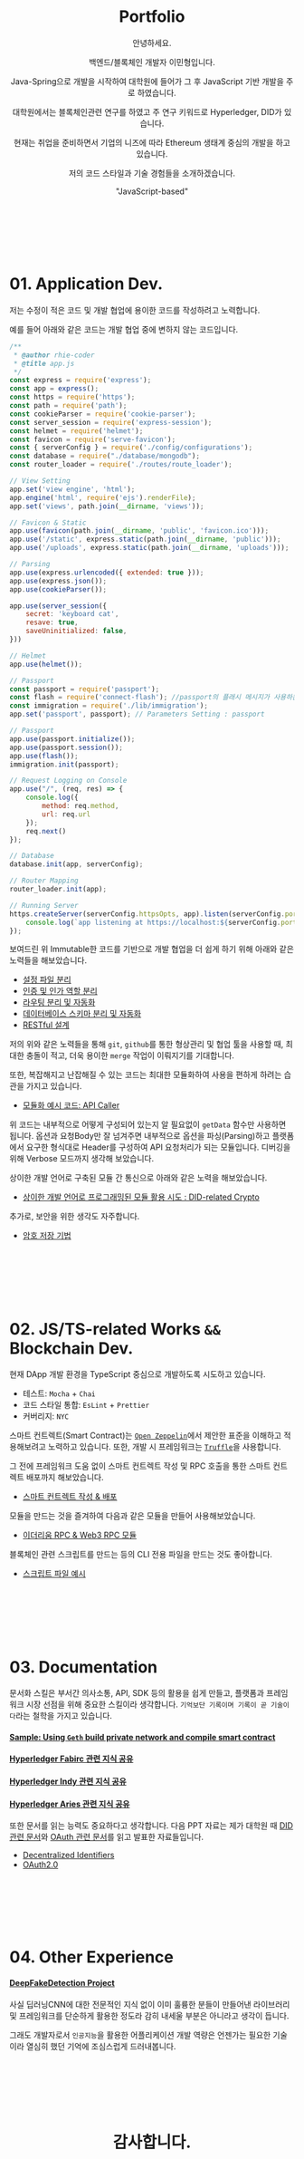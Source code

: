 <h1 align="center">Portfolio</h1>

<p align="center">안녕하세요.</p>

<p align="center">백엔드/블록체인 개발자 이민형입니다.</p>

<p align="center">Java-Spring으로 개발을 시작하여 대학원에 들어가 그 후 JavaScript 기반 개발을 주로 하였습니다.</p>

<p align="center">대학원에서는 블록체인관련 연구를 하였고 주 연구 키워드로 Hyperledger, DID가 있습니다.</p>

<p align="center">현재는 취업을 준비하면서 기업의 니즈에 따라 Ethereum 생태계 중심의 개발을 하고 있습니다.</p>

<p align="center">저의 코드 스타일과 기술 경험들을 소개하겠습니다.</p>

<p align="center">"JavaScript-based"</p>

<br><br><br><br><br>

# 01. Application Dev.

저는 수정이 적은 코드 및 개발 협업에 용이한 코드를 작성하려고 노력합니다.

예를 들어 아래와 같은 코드는 개발 협업 중에 변하지 않는 코드입니다.

```js
/**  
 * @author rhie-coder 
 * @title app.js
 */
const express = require('express');
const app = express();
const https = require('https');
const path = require('path');
const cookieParser = require('cookie-parser');
const server_session = require('express-session');
const helmet = require('helmet');
const favicon = require('serve-favicon');
const { serverConfig } = require('./config/configurations');
const database = require("./database/mongodb");
const router_loader = require('./routes/route_loader');

// View Setting
app.set('view engine', 'html');
app.engine('html', require('ejs').renderFile);
app.set('views', path.join(__dirname, 'views'));

// Favicon & Static
app.use(favicon(path.join(__dirname, 'public', 'favicon.ico')));
app.use('/static', express.static(path.join(__dirname, 'public')));
app.use('/uploads', express.static(path.join(__dirname, 'uploads')));

// Parsing
app.use(express.urlencoded({ extended: true }));
app.use(express.json());
app.use(cookieParser());

app.use(server_session({
    secret: 'keyboard cat',
    resave: true,
    saveUninitialized: false,
}))

// Helmet
app.use(helmet());

// Passport
const passport = require('passport');
const flash = require('connect-flash'); //passport의 플래시 메시지가 사용하는  기능
const immigration = require('./lib/immigration');
app.set('passport', passport); // Parameters Setting : passport

// Passport
app.use(passport.initialize());
app.use(passport.session());
app.use(flash());
immigration.init(passport);

// Request Logging on Console
app.use("/", (req, res) => {
    console.log({
        method: req.method,
        url: req.url
    });
    req.next()
});

// Database
database.init(app, serverConfig);

// Router Mapping
router_loader.init(app);

// Running Server
https.createServer(serverConfig.httpsOpts, app).listen(serverConfig.port, () => {
    console.log(`app listening at https://localhost:${serverConfig.port}`);
});
```

보여드린 위 Immutable한 코드를 기반으로 개발 협업을 더 쉽게 하기 위해 아래와 같은 노력들을 해보았습니다.

 - [설정 파일 분리](./01_Application_Dev_Style/config.md)
 - [인증 및 인가 역할 분리](./01_Application_Dev_Style/auth.md)
 - [라우팅 분리 및 자동화](./01_Application_Dev_Style/routing.md)
 - [데이터베이스 스키마 분리 및 자동화](./01_Application_Dev_Style/schema.md)
 - [RESTful 설계](./01_Application_Dev_Style/rest.md)

저의 위와 같은 노력들을 통해 `git`, `github`를 통한 형상관리 및 협업 툴을 사용할 때, 최대한 충돌이 적고, 더욱 용이한 `merge` 작업이 이뤄지기를 기대합니다.

또한, 복잡해지고 난잡해질 수 있는 코드는 최대한 모듈화하여 사용을 편하게 하려는 습관을 가지고 있습니다.

 - [모듈화 예시 코드: API Caller](./01_Application_Dev_Style/sample/module/coupang-api-requester.js)

위 코드는 내부적으로 어떻게 구성되어 있는지 알 필요없이 `getData` 함수만 사용하면 됩니다. 옵션과 요청Body만 잘 넘겨주면 내부적으로 옵션을 파싱(Parsing)하고 플랫폼에서 요구한 형식대로 Header를 구성하여 API 요청처리가 되는 모듈입니다. 디버깅을 위해 Verbose 모드까지 생각해 보았습니다.

상이한 개발 언어로 구축된 모듈 간 통신으로 아래와 같은 노력을 해보았습니다.

 - [상이한 개발 언어로 프로그래밍된 모듈 활용 시도 : DID-related Crypto](./01_Application_Dev_Style/diff-lang.md)

추가로, 보안을 위한 생각도 자주합니다.

 - [암호 저장 기법](./01_Application_Dev_Style/crypto.md)


<br><br><br><br><br>

# 02. JS/TS-related Works `&&` Blockchain Dev.

현재 DApp 개발 환경을 TypeScript 중심으로 개발하도록 시도하고 있습니다.

 - 테스트: `Mocha` + `Chai`
 - 코드 스타일 통합: `EsLint` + `Prettier`
 - 커버리지: `NYC`

스마트 컨트렉트(Smart Contract)는 [`Open Zeppelin`](https://github.com/OpenZeppelin/openzeppelin-contracts)에서 제안한 표준을 이해하고 적용해보려고 노력하고 있습니다. 또한, 개발 시 프레임워크는 [`Truffle`](https://trufflesuite.com/docs/truffle/)을 사용합니다.

그 전에 프레임워크 도움 없이 스마트 컨트렉트 작성 및 RPC 호출을 통한 스마트 컨트렉트 배포까지 해보았습니다.

 - [스마트 컨트렉트 작성 & 배포](./02_JS_TS_Related_Works/contract.md)


모듈을 만드는 것을 즐겨하여 다음과 같은 모듈을 만들어 사용해보았습니다.

 - [이더리움 RPC & Web3 RPC 모듈](./02_JS_TS_Related_Works/web3rpc.md.md)


<!-- #### [현재 개발 중인 예시 프로젝트: Rhithereum](https://github.com/RHIE-coder/Rhithereum) -->

블록체인 관련 스크립트를 만드는 등의 CLI 전용 파일을 만드는 것도 좋아합니다.

 - [스크립트 파일 예시](./03_Documentation_Style/getting_started/linking_accounts_with_metamask.md)

<br><br><br><br><br>

# 03. Documentation

문서화 스킬은 부서간 의사소통, API, SDK 등의 활용을 쉽게 만들고, 플랫폼과 프레임워크 시장 선점을 위해 중요한 스킬이라 생각합니다. `기억보단 기록이며 기록이 곧 기술이다`라는 철학을 가지고 있습니다.

#### [Sample: Using `Geth` build private network and compile smart contract](./03_Documentation_Style/readme.md)

#### [Hyperledger Fabirc 관련 지식 공유](https://github.com/RHIE-coder/Playground.Hyperledger-Fabric)

#### [Hyperledger Indy 관련 지식 공유](https://github.com/RHIE-coder/Playground.Hyperledger-Indy)

#### [Hyperledger Aries 관련 지식 공유](https://github.com/RHIE-coder/Playground.Hyperledger-Aries)

또한 문서를 읽는 능력도 중요하다고 생각합니다. 다음 PPT 자료는 제가 대학원 때 [DID 관련 문서](https://www.w3.org/TR/did-core/)와 [OAuth 관련 문서](https://datatracker.ietf.org/doc/html/rfc6749)를 읽고 발표한 자료들입니다.

 - [Decentralized Identifiers](./Decentralized%20Identifiers.pptx)
 - [OAuth2.0](./OAuth2.0.pptx)

<br><br><br><br><br>


# 04. Other Experience

#### [DeepFakeDetection Project](https://github.com/RHIE-coder/Project.DeepFakeDetection)

사실 딥러닝CNN에 대한 전문적인 지식 없이 이미 훌륭한 분들이 만들어낸 라이브러리 및 프레임워크를 단순하게 활용한 정도라 감히 내세울 부분은 아니라고 생각이 듭니다.

그래도 개발자로서 `인공지능`을 활용한 어플리케이션 개발 역량은 언젠가는 필요한 기술이라 열심히 했던 기억에 조심스럽게 드러내봅니다.



<br><br><br><br><br>

<h1 align="center">감사합니다.</h1>
